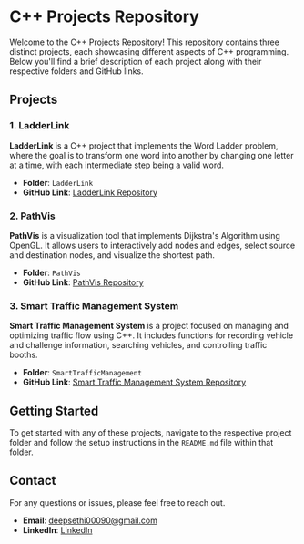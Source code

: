 # C++ Projects Repository

Welcome to the C++ Projects Repository! This repository contains three distinct projects, each showcasing different aspects of C++ programming. Below you'll find a brief description of each project along with their respective folders and GitHub links.

## Projects

### 1. LadderLink
**LadderLink** is a C++ project that implements the Word Ladder problem, where the goal is to transform one word into another by changing one letter at a time, with each intermediate step being a valid word.

- **Folder**: `LadderLink`
- **GitHub Link**: [LadderLink Repository](https://github.com/Deep-cx-01/C--Projects/tree/main/Ladderlinks)

### 2. PathVis
**PathVis** is a visualization tool that implements Dijkstra's Algorithm using OpenGL. It allows users to interactively add nodes and edges, select source and destination nodes, and visualize the shortest path.

- **Folder**: `PathVis`
- **GitHub Link**: [PathVis Repository](https://github.com/Deep-cx-01/C--Projects/tree/main/PathVis)

### 3. Smart Traffic Management System
**Smart Traffic Management System** is a project focused on managing and optimizing traffic flow using C++. It includes functions for recording vehicle and challenge information, searching vehicles, and controlling traffic booths.

- **Folder**: `SmartTrafficManagement`
- **GitHub Link**: [Smart Traffic Management System Repository](https://github.com/Deep-cx-01/C--Projects/tree/main/Smart_Traffic_Mangement)

## Getting Started

To get started with any of these projects, navigate to the respective project folder and follow the setup instructions in the `README.md` file within that folder.

## Contact

For any questions or issues, please feel free to reach out.

- **Email**: [deepsethi00090@gmail.com](mailto:deepsethi00090@gmail.com)
- **LinkedIn**: [LinkedIn](https://www.linkedin.com/in/deep-cx01)

